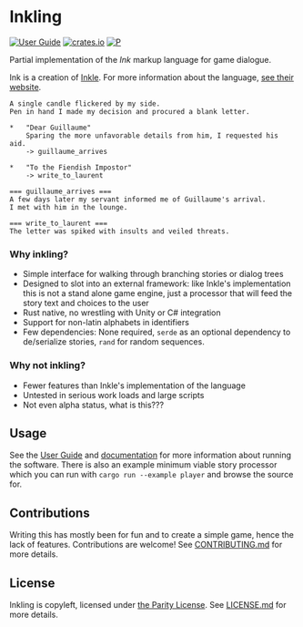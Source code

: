# Inkling

[![User Guide](https://img.shields.io/badge/book-guide-blue)](https://pjohansson.github.io/inkling/) [![crates.io](https://img.shields.io/crates/v/inkling.svg)](https://crates.io/crates/inkling) [![P](https://docs.rs/inkling/badge.svg)](https://docs.rs/inkling)

Partial implementation of the *Ink* markup language for game dialogue.

Ink is a creation of [Inkle](https://www.inklestudios.com/). For more information about the language, [see their website](https://www.inklestudios.com/ink/).

```
A single candle flickered by my side.
Pen in hand I made my decision and procured a blank letter.

*   "Dear Guillaume"
    Sparing the more unfavorable details from him, I requested his aid.
    -> guillaume_arrives

*   "To the Fiendish Impostor"
    -> write_to_laurent

=== guillaume_arrives ===
A few days later my servant informed me of Guillaume's arrival. 
I met with him in the lounge.

=== write_to_laurent ===
The letter was spiked with insults and veiled threats.
```

### Why inkling?

*   Simple interface for walking through branching stories or dialog trees
*   Designed to slot into an external framework: like Inkle's implementation this is not a stand alone game engine, just a processor that will feed the story text and choices to the user
*   Rust native, no wrestling with Unity or C# integration
*   Support for non-latin alphabets in identifiers
*   Few dependencies: None required, `serde` as an optional dependency to de/serialize stories, `rand` for random sequences.

### Why not inkling?

*   Fewer features than Inkle's implementation of the language
*   Untested in serious work loads and large scripts
*   Not even alpha status, what is this???


## Usage

See the [User Guide](https://pjohansson.github.io/inkling/) and [documentation](https://docs.rs/inkling) for more information about running the software. There is also an example minimum viable story processor which you can run with `cargo run --example player` and browse the source for. 


## Contributions

Writing this has mostly been for fun and to create a simple game, hence the lack of features. Contributions are welcome! See [CONTRIBUTING.md](CONTRIBUTING.md) for more details.


## License
Inkling is copyleft, licensed under [the Parity License](LICENSE-PARITY.md). See [LICENSE.md](LICENSE.md) for more details.
